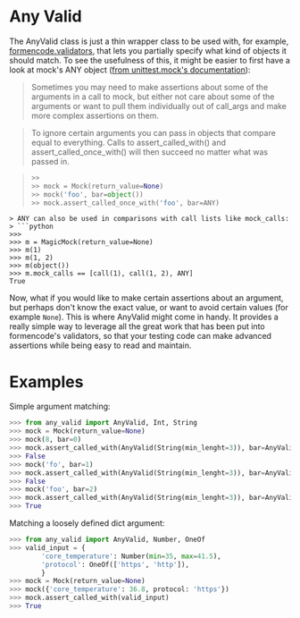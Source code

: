 Any Valid
=========
The AnyValid class is just a thin wrapper class to be used with, for example, [formencode.validators](http://www.formencode.org/en/latest/modules/validators.html#module-formencode.validators), that lets you partially specify what kind of objects it should match.  To see the usefulness of this, it might be easier to first have a look at mock's ANY object ([from unittest.mock's documentation](http://docs.python.org/3/library/unittest.mock.html#any)):

> Sometimes you may need to make assertions about some of the arguments in a call to mock, but either not care about some of the arguments or want to pull them individually out of call_args and make more complex assertions on them.

> To ignore certain arguments you can pass in objects that compare equal to everything. Calls to assert_called_with() and assert_called_once_with() will then succeed no matter what was passed in.

> ```python
>>>
>>> mock = Mock(return_value=None)
>>> mock('foo', bar=object())
>>> mock.assert_called_once_with('foo', bar=ANY)
```
> ANY can also be used in comparisons with call lists like mock_calls:
> ```python
>>>
>>> m = MagicMock(return_value=None)
>>> m(1)
>>> m(1, 2)
>>> m(object())
>>> m.mock_calls == [call(1), call(1, 2), ANY]
True
```

Now, what if you would like to make certain assertions about an argument, but perhaps don't know the exact value, or want to avoid certain values (for example ```None```).  This is where AnyValid might come in handy.  It provides a really simple way to leverage all the great work that has been put into formencode's validators, so that your testing code can make advanced assertions while being easy to read and maintain.

Examples
========
Simple argument matching:
```python
>>> from any_valid import AnyValid, Int, String
>>> mock = Mock(return_value=None)
>>> mock(8, bar=0)
>>> mock.assert_called_with(AnyValid(String(min_lenght=3)), bar=AnyValid(Int(min=2)))
>>> False
>>> mock('fo', bar=1)
>>> mock.assert_called_with(AnyValid(String(min_lenght=3)), bar=AnyValid(Int(min=2)))
>>> False
>>> mock('foo', bar=2)
>>> mock.assert_called_with(AnyValid(String(min_lenght=3)), bar=AnyValid(Int(min=2)))
>>> True
```

Matching a loosely defined dict argument:
```python
>>> from any_valid import AnyValid, Number, OneOf
>>> valid_input = {
        'core_temperature': Number(min=35, max=41.5),
        'protocol': OneOf(['https', 'http']),
        }
>>> mock = Mock(return_value=None)
>>> mock({'core_temperature': 36.8, protocol: 'https'})
>>> mock.assert_called_with(valid_input)
>>> True
```


